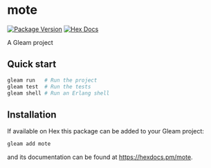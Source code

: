 # mote

[![Package Version](https://img.shields.io/hexpm/v/mote)](https://hex.pm/packages/mote)
[![Hex Docs](https://img.shields.io/badge/hex-docs-ffaff3)](https://hexdocs.pm/mote/)

A Gleam project

## Quick start

```sh
gleam run   # Run the project
gleam test  # Run the tests
gleam shell # Run an Erlang shell
```

## Installation

If available on Hex this package can be added to your Gleam project:

```sh
gleam add mote
```

and its documentation can be found at <https://hexdocs.pm/mote>.
